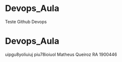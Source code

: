 # Devops_Aula
Teste Github Devops
# Devops_Aula
uipgu8yoliuiuj
piu78ioiuol
Matheus Queiroz
RA 1900446
